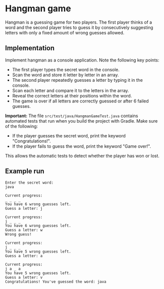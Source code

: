# Hangman game

Hangman is a guessing game for two players. The first player thinks of a word and the second player tries to guess it by consecutively suggesting letters with only a fixed amount of wrong guesses allowed.

## Implementation

Implement hangman as a console application. Note the following key points:

* The first player types the secret word in the console.
* Scan the word and store it letter by letter in an array.
* The second player repeatedly guesses a letter by typing it in the console.
* Scan each letter and compare it to the letters in the array.
* Reveal the correct letters at their positions within the word.
* The game is over if all letters are correctly guessed or after 6 failed guesses.

**Important:**
The file `src/test/java/HangmanGameTest.java` contains automated tests that run when you build the project with Gradle. Make sure of the following:

* If the player guesses the secret word, print the keyword "Congratulations!".
* If the player fails to guess the word, print the keyword "Game over!".

This allows the automatic tests to detect whether the player has won or lost.

## Example run

```
Enter the secret word:
java

Current progress: 
_ _ _ _ 
You have 6 wrong guesses left.
Guess a letter: j

Current progress: 
j _ _ _ 
You have 6 wrong guesses left.
Guess a letter: w
Wrong guess!

Current progress: 
j _ _ _ 
You have 5 wrong guesses left.
Guess a letter: a

Current progress: 
j a _ a 
You have 5 wrong guesses left.
Guess a letter: v
Congratulations! You've guessed the word: java
```
